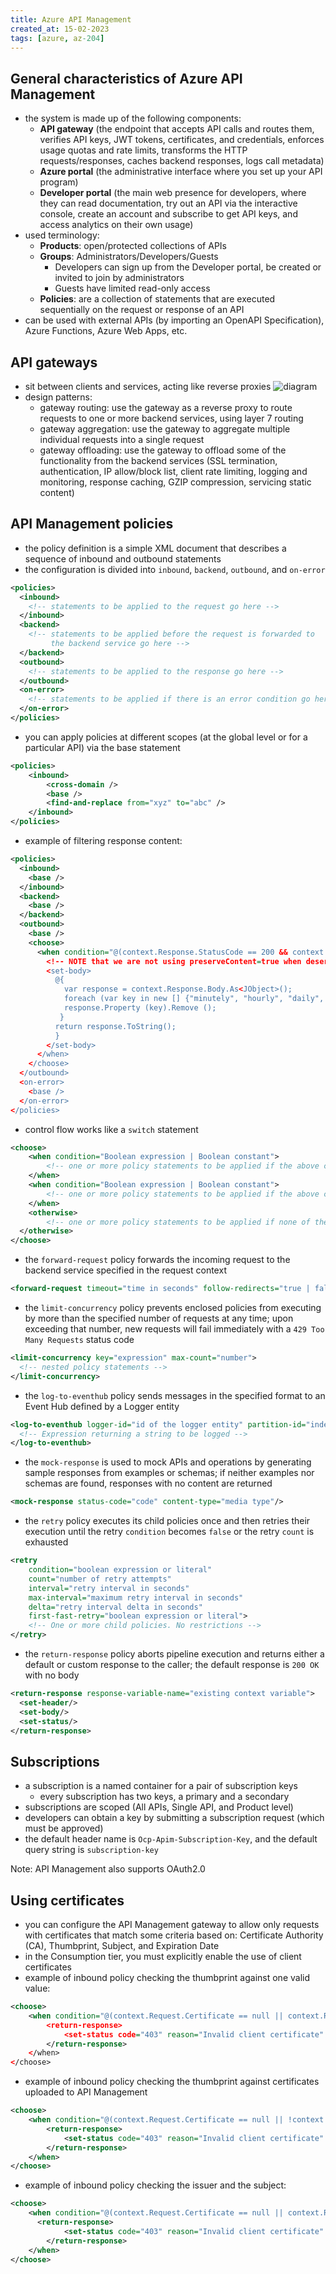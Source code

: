 ```yaml
---
title: Azure API Management
created_at: 15-02-2023
tags: [azure, az-204]
---
```


## General characteristics of Azure API Management

- the system is made up of the following components:
  - **API gateway** (the endpoint that accepts API calls and routes them, verifies API keys, JWT tokens, certificates, and credentials, enforces usage quotas and rate limits, transforms the HTTP requests/responses, caches backend responses, logs call metadata)
  - **Azure portal** (the administrative interface where you set up your API program)
  - **Developer portal** (the main web presence for developers, where they can read documentation, try out an API via the interactive console, create an account and subscribe to get API keys, and access analytics on their own usage)
- used terminology:
  - **Products**: open/protected collections of APIs
  - **Groups**: Administrators/Developers/Guests
    - Developers can sign up from the Developer portal, be created or invited to join by administrators
    - Guests have limited read-only access
  - **Policies**: are a collection of statements that are executed sequentially on the request or response of an API
- can be used with external APIs (by importing an OpenAPI Specification), Azure Functions, Azure Web Apps, etc.

## API gateways

- sit between clients and services, acting like reverse proxies ![diagram](./../media/20230215193118.png)
- design patterns:
  - gateway routing: use the gateway as a reverse proxy to route requests to one or more backend services, using layer 7 routing
  - gateway aggregation: use the gateway to aggregate multiple individual requests into a single request
  - gateway offloading: use the gateway to offload some of the functionality from the backend services (SSL termination, authentication, IP allow/block list, client rate limiting, logging and monitoring, response caching, GZIP compression, servicing static content)

## API Management policies

- the policy definition is a simple XML document that describes a sequence of inbound and outbound statements
- the configuration is divided into `inbound`, `backend`, `outbound`, and `on-error`

```xml
<policies>
  <inbound>
    <!-- statements to be applied to the request go here -->
  </inbound>
  <backend>
    <!-- statements to be applied before the request is forwarded to
         the backend service go here -->
  </backend>
  <outbound>
    <!-- statements to be applied to the response go here -->
  </outbound>
  <on-error>
    <!-- statements to be applied if there is an error condition go here -->
  </on-error>
</policies>
```

- you can apply policies at different scopes (at the global level or for a particular API) via the base statement

```xml
<policies>
    <inbound>
        <cross-domain />
        <base />
        <find-and-replace from="xyz" to="abc" />
    </inbound>
</policies>
```

- example of filtering response content:

```xml
<policies>
  <inbound>
    <base />
  </inbound>
  <backend>
    <base />
  </backend>
  <outbound>
    <base />
    <choose>
      <when condition="@(context.Response.StatusCode == 200 && context.Product.Name.Equals("Starter"))">
        <!-- NOTE that we are not using preserveContent=true when deserializing the response body stream into a JSON object since we don't intend to access it again. See details on https://learn.microsoft.com/azure/api-management/api-management-transformation-policies#SetBody -->
        <set-body>
          @{
            var response = context.Response.Body.As<JObject>();
            foreach (var key in new [] {"minutely", "hourly", "daily", "flags"}) {
            response.Property (key).Remove ();
           }
          return response.ToString();
          }
        </set-body>
      </when>
    </choose>
  </outbound>
  <on-error>
    <base />
  </on-error>
</policies>
```

- control flow works like a `switch` statement

```xml
<choose>
    <when condition="Boolean expression | Boolean constant">
        <!-- one or more policy statements to be applied if the above condition is true  -->
    </when>
    <when condition="Boolean expression | Boolean constant">
        <!-- one or more policy statements to be applied if the above condition is true  -->
    </when>
    <otherwise>
        <!-- one or more policy statements to be applied if none of the above conditions are true  -->
  </otherwise>
</choose>
```

- the `forward-request` policy forwards the incoming request to the backend service specified in the request context

```xml
<forward-request timeout="time in seconds" follow-redirects="true | false"/>
```

- the `limit-concurrency` policy prevents enclosed policies from executing by more than the specified number of requests at any time; upon exceeding that number, new requests will fail immediately with a `429 Too Many Requests` status code

```xml
<limit-concurrency key="expression" max-count="number">
  <!-- nested policy statements -->
</limit-concurrency>
```

- the `log-to-eventhub` policy sends messages in the specified format to an Event Hub defined by a Logger entity

```xml
<log-to-eventhub logger-id="id of the logger entity" partition-id="index of the partition where messages are sent" partition-key="value used for partition assignment">
  <!-- Expression returning a string to be logged -->
</log-to-eventhub>
```

- the `mock-response` is used to mock APIs and operations by generating sample responses from examples or schemas; if neither examples nor schemas are found, responses with no content are returned

```xml
<mock-response status-code="code" content-type="media type"/>
```

- the `retry` policy executes its child policies once and then retries their execution until the retry `condition` becomes `false` or the retry `count` is exhausted

```xml
<retry
    condition="boolean expression or literal"
    count="number of retry attempts"
    interval="retry interval in seconds"
    max-interval="maximum retry interval in seconds"
    delta="retry interval delta in seconds"
    first-fast-retry="boolean expression or literal">
    <!-- One or more child policies. No restrictions -->
</retry>
```

- the `return-response` policy aborts pipeline execution and returns either a default or custom response to the caller; the default response is `200 OK` with no body

```xml
<return-response response-variable-name="existing context variable">
  <set-header/>
  <set-body/>
  <set-status/>
</return-response>
```

## Subscriptions

- a subscription is a named container for a pair of subscription keys
  - every subscription has two keys, a primary and a secondary
- subscriptions are scoped (All APIs, Single API, and Product level)
- developers can obtain a key by submitting a subscription request (which must be approved)
- the default header name is `Ocp-Apim-Subscription-Key`, and the default query string is `subscription-key`

Note: API Management also supports OAuth2.0

## Using certificates

- you can configure the API Management gateway to allow only requests with certificates that match some criteria based on: Certificate Authority (CA), Thumbprint, Subject, and Expiration Date
- in the Consumption tier, you must explicitly enable the use of client certificates
- example of inbound policy checking the thumbprint against one valid value:

```xml
<choose>
    <when condition="@(context.Request.Certificate == null || context.Request.Certificate.Thumbprint != "desired-thumbprint")" >
        <return-response>
            <set-status code="403" reason="Invalid client certificate" />
        </return-response>
    </when>
</choose>
```

- example of inbound policy checking the thumbprint against certificates uploaded to API Management

```xml
<choose>
    <when condition="@(context.Request.Certificate == null || !context.Request.Certificate.Verify()  || !context.Deployment.Certificates.Any(c => c.Value.Thumbprint == context.Request.Certificate.Thumbprint))" >
        <return-response>
            <set-status code="403" reason="Invalid client certificate" />
        </return-response>
    </when>
</choose>
```

- example of inbound policy checking the issuer and the subject:

```xml
<choose>
    <when condition="@(context.Request.Certificate == null || context.Request.Certificate.Issuer != "trusted-issuer" || context.Request.Certificate.SubjectName.Name != "expected-subject-name")" >
      <return-response>
            <set-status code="403" reason="Invalid client certificate" />
        </return-response>
    </when>
</choose>
```
